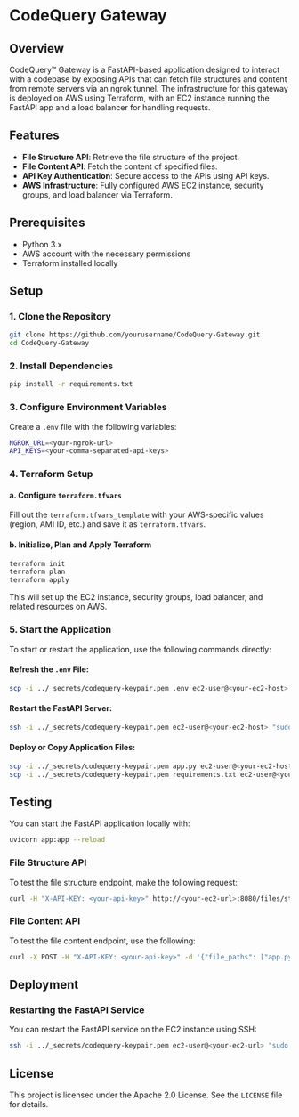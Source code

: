 # CodeQuery Gateway

## Overview

CodeQuery™ Gateway is a FastAPI-based application designed to interact with a codebase by exposing APIs that can fetch file structures and content from remote servers via an ngrok tunnel. The infrastructure for this gateway is deployed on AWS using Terraform, with an EC2 instance running the FastAPI app and a load balancer for handling requests.

## Features

- **File Structure API**: Retrieve the file structure of the project.
- **File Content API**: Fetch the content of specified files.
- **API Key Authentication**: Secure access to the APIs using API keys.
- **AWS Infrastructure**: Fully configured AWS EC2 instance, security groups, and load balancer via Terraform.

## Prerequisites

- Python 3.x
- AWS account with the necessary permissions
- Terraform installed locally

## Setup

### 1. Clone the Repository

```bash
git clone https://github.com/yourusername/CodeQuery-Gateway.git
cd CodeQuery-Gateway
```

### 2. Install Dependencies

```bash
pip install -r requirements.txt
```

### 3. Configure Environment Variables

Create a `.env` file with the following variables:

```bash
NGROK_URL=<your-ngrok-url>
API_KEYS=<your-comma-separated-api-keys>
```

### 4. Terraform Setup

#### a. Configure `terraform.tfvars`

Fill out the `terraform.tfvars_template` with your AWS-specific values (region, AMI ID, etc.) and save it as `terraform.tfvars`.

#### b. Initialize, Plan and Apply Terraform

```bash
terraform init
terraform plan
terraform apply
```

This will set up the EC2 instance, security groups, load balancer, and related resources on AWS.

### 5. Start the Application

To start or restart the application, use the following commands directly:

#### Refresh the `.env` File:

```bash
scp -i ../_secrets/codequery-keypair.pem .env ec2-user@<your-ec2-host>:/home/ec2-user/codequery-gateway
```

#### Restart the FastAPI Server:

```bash
ssh -i ../_secrets/codequery-keypair.pem ec2-user@<your-ec2-host> "sudo systemctl restart fastapi && sudo systemctl status fastapi"
```

#### Deploy or Copy Application Files:

```bash
scp -i ../_secrets/codequery-keypair.pem app.py ec2-user@<your-ec2-host>:/home/ec2-user/codequery-gateway
scp -i ../_secrets/codequery-keypair.pem requirements.txt ec2-user@<your-ec2-host>:/home/ec2-user/codequery-gateway
```

## Testing

You can start the FastAPI application locally with:

```bash
uvicorn app:app --reload
```

### File Structure API

To test the file structure endpoint, make the following request:

```bash
curl -H "X-API-KEY: <your-api-key>" http://<your-ec2-url>:8080/files/structure
```

### File Content API

To test the file content endpoint, use the following:

```bash
curl -X POST -H "X-API-KEY: <your-api-key>" -d '{"file_paths": ["app.py", "requirements.txt"]}' http://<your-ec2-url>:8080/files/content
```

## Deployment

### Restarting the FastAPI Service

You can restart the FastAPI service on the EC2 instance using SSH:

```bash
ssh -i ../_secrets/codequery-keypair.pem ec2-user@<your-ec2-url> "sudo systemctl restart fastapi && sudo systemctl status fastapi"
```

## License

This project is licensed under the Apache 2.0 License. See the `LICENSE` file for details.
